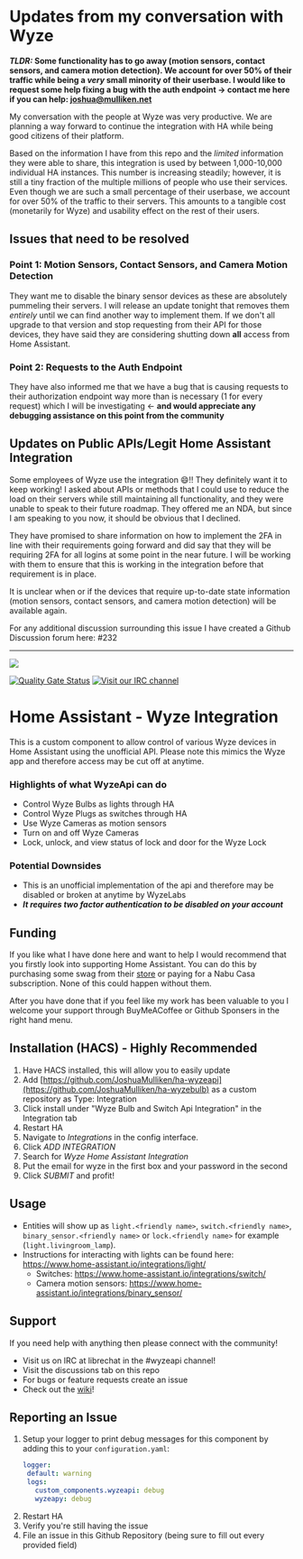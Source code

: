 <!--
SPDX-FileCopyrightText: 2021 Joshua Mulliken <joshua@mulliken.net>

SPDX-License-Identifier: Apache-2.0
-->

# Updates from my conversation with Wyze

**_TLDR:_ Some functionality has to go away (motion sensors, contact sensors, and camera motion detection). We account for over 50% of their traffic while being a _very_ small minority of their userbase. I would like to request some help fixing a bug with the auth endpoint -> contact me here if you can help: [joshua@mulliken.net](mailto:joshua@mulliken.net)**

My conversation with the people at Wyze was very productive. We are planning a way forward to continue the integration with HA while being good citizens of their platform. 

Based on the information I have from this repo and the _limited_ information they were able to share, this integration is used by between 1,000-10,000 individual HA instances. This number is increasing steadily; however, it is still a tiny fraction of the multiple millions of people who use their services. Even though we are such a small percentage of their userbase, we account for over 50% of the traffic to their servers. This amounts to a tangible cost (monetarily for Wyze) and usability effect on the rest of their users.

## Issues that need to be resolved

### Point 1: Motion Sensors, Contact Sensors, and Camera Motion Detection

They want me to disable the binary sensor devices as these are absolutely pummeling their servers. I will release an update tonight that removes them _entirely_ until we can find another way to implement them. If we don't all upgrade to that version and stop requesting from their API for those devices, they have said they are considering shutting down **all** access from Home Assistant.

### Point 2: Requests to the Auth Endpoint

They have also informed me that we have a bug that is causing requests to their authorization endpoint way more than is necessary (1 for every request) which I will be investigating <- **and would appreciate any debugging assistance on this point from the community**

## Updates on Public APIs/Legit Home Assistant Integration

Some employees of Wyze use the integration 😄!! They definitely want it to keep working! I asked about APIs or methods that I could use to reduce the load on their servers while still maintaining all functionality, and they were unable to speak to their future roadmap. They offered me an NDA, but since I am speaking to you now, it should be obvious that I declined.

They have promised to share information on how to implement the 2FA in line with their requirements going forward and did say that they will be requiring 2FA for all logins at some point in the near future. I will be working with them to ensure that this is working in the integration before that requirement is in place.

It is unclear when or if the devices that require up-to-date state information (motion sensors, contact sensors, and camera motion detection) will be available again.

For any additional discussion surrounding this issue I have created a Github Discussion forum here: #232

-----


<a href="https://www.buymeacoffee.com/joshmulliken"><img src="https://img.buymeacoffee.com/button-api/?text=Buy me a coffee&emoji=&slug=joshmulliken&button_colour=FFDD00&font_colour=000000&font_family=Poppins&outline_colour=000000&coffee_colour=ffffff"></a> 

[![Quality Gate Status](https://sonarcloud.io/api/project_badges/measure?project=JoshuaMulliken_ha-wyzeapi&metric=alert_status)](https://sonarcloud.io/dashboard?id=JoshuaMulliken_ha-wyzeapi) [![Visit our IRC channel](https://kiwiirc.com/buttons/irc.libera.chat/wyzeapi.png)](https://kiwiirc.com/client/irc.libera.chat/#wyzeapi) 

# Home Assistant - Wyze Integration

This is a custom component to allow control of various Wyze devices in Home Assistant using the unofficial API. Please
note this mimics the Wyze app and therefore access may be cut off at anytime.

### Highlights of what **WyzeApi** can do

* Control Wyze Bulbs as lights through HA
* Control Wyze Plugs as switches through HA
* Use Wyze Cameras as motion sensors
* Turn on and off Wyze Cameras
* Lock, unlock, and view status of lock and door for the Wyze Lock

### Potential Downsides

* This is an unofficial implementation of the api and therefore may be disabled or broken at anytime by WyzeLabs
* ***It requires two factor authentication to be disabled on your account***

## Funding

If you like what I have done here and want to help I would recommend that you firstly look into supporting Home
Assistant. You can do this by purchasing some swag from their [store](https://teespring.com/stores/home-assistant-store)
or paying for a Nabu Casa subscription. None of this could happen without them.

After you have done that if you feel like my work has been valuable to you I welcome your support through BuyMeACoffee or Github Sponsers in the right hand menu.

## Installation (HACS) - Highly Recommended

1. Have HACS installed, this will allow you to easily update
2. Add [https://github.com/JoshuaMulliken/ha-wyzeapi](https://github.com/JoshuaMulliken/ha-wyzebulb) as a custom
   repository as Type: Integration
3. Click install under "Wyze Bulb and Switch Api Integration" in the Integration tab
4. Restart HA
5. Navigate to _Integrations_ in the config interface.
6. Click _ADD INTEGRATION_
7. Search for _Wyze Home Assistant Integration_
8. Put the email for wyze in the first box and your password in the second
9. Click _SUBMIT_ and profit!

## Usage

* Entities will show up as `light.<friendly name>`, `switch.<friendly name>`, `binary_sensor.<friendly name>`
  or `lock.<friendly name>` for example (`light.livingroom_lamp`).
* Instructions for interacting with lights can be found here: https://www.home-assistant.io/integrations/light/
    * Switches: https://www.home-assistant.io/integrations/switch/
    * Camera motion sensors: https://www.home-assistant.io/integrations/binary_sensor/

## Support

If you need help with anything then please connect with the community!

* Visit us on IRC at librechat in the #wyzeapi channel!
* Visit the discussions tab on this repo
* For bugs or feature requests create an issue
* Check out the [wiki](https://github.com/JoshuaMulliken/ha-wyzeapi/wiki)!

## Reporting an Issue

1. Setup your logger to print debug messages for this component by adding this to your `configuration.yaml`:
    ```yaml
    logger:
     default: warning
     logs:
       custom_components.wyzeapi: debug
       wyzeapy: debug
    ```
2. Restart HA
3. Verify you're still having the issue
4. File an issue in this Github Repository (being sure to fill out every provided field)

